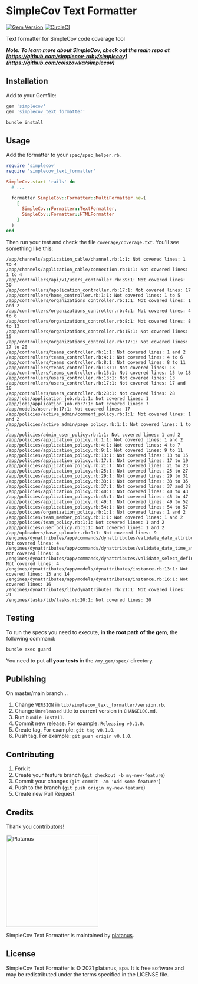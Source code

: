 # SimpleCov Text Formatter

[![Gem Version](https://badge.fury.io/rb/simplecov_text_formatter.svg)](https://badge.fury.io/rb/simplecov_text_formatter)
[![CircleCI](https://circleci.com/gh/platanus/simplecov_text_formatter.svg?style=shield)](https://app.circleci.com/pipelines/github/platanus/simplecov_text_formatter)

Text formatter for SimpleCov code coverage tool

***Note: To learn more about SimpleCov, check out the main repo at [https://github.com/simplecov-ruby/simplecov](https://github.com/colszowka/simplecov)***

## Installation

Add to your Gemfile:

```ruby
gem 'simplecov'
gem 'simplecov_text_formatter'
```

```bash
bundle install
```

## Usage

Add the formatter to your `spec/spec_helper.rb`.

```ruby
require 'simplecov'
require 'simplecov_text_formatter'

SimpleCov.start 'rails' do
  # ...

  formatter SimpleCov::Formatter::MultiFormatter.new(
    [
      SimpleCov::Formatter::TextFormatter,
      SimpleCov::Formatter::HTMLFormatter
    ]
  )
end
```

Then run your test and check the file `coverage/coverage.txt`. You'll see something like this:

```
/app/channels/application_cable/channel.rb:1:1: Not covered lines: 1 to 4
/app/channels/application_cable/connection.rb:1:1: Not covered lines: 1 to 4
/app/controllers/api/v1/users_controller.rb:39:1: Not covered lines: 39
/app/controllers/application_controller.rb:17:1: Not covered lines: 17
/app/controllers/home_controller.rb:1:1: Not covered lines: 1 to 5
/app/controllers/organizations_controller.rb:1:1: Not covered lines: 1 and 2
/app/controllers/organizations_controller.rb:4:1: Not covered lines: 4 to 6
/app/controllers/organizations_controller.rb:8:1: Not covered lines: 8 to 13
/app/controllers/organizations_controller.rb:15:1: Not covered lines: 15
/app/controllers/organizations_controller.rb:17:1: Not covered lines: 17 to 20
/app/controllers/teams_controller.rb:1:1: Not covered lines: 1 and 2
/app/controllers/teams_controller.rb:4:1: Not covered lines: 4 to 6
/app/controllers/teams_controller.rb:8:1: Not covered lines: 8 to 11
/app/controllers/teams_controller.rb:13:1: Not covered lines: 13
/app/controllers/teams_controller.rb:15:1: Not covered lines: 15 to 18
/app/controllers/users_controller.rb:13:1: Not covered lines: 13
/app/controllers/users_controller.rb:17:1: Not covered lines: 17 and 18
/app/controllers/users_controller.rb:28:1: Not covered lines: 28
/app/jobs/application_job.rb:1:1: Not covered lines: 1
/app/jobs/application_job.rb:7:1: Not covered lines: 7
/app/models/user.rb:17:1: Not covered lines: 17
/app/policies/active_admin/comment_policy.rb:1:1: Not covered lines: 1 and 2
/app/policies/active_admin/page_policy.rb:1:1: Not covered lines: 1 to 5
/app/policies/admin_user_policy.rb:1:1: Not covered lines: 1 and 2
/app/policies/application_policy.rb:1:1: Not covered lines: 1 and 2
/app/policies/application_policy.rb:4:1: Not covered lines: 4 to 7
/app/policies/application_policy.rb:9:1: Not covered lines: 9 to 11
/app/policies/application_policy.rb:13:1: Not covered lines: 13 to 15
/app/policies/application_policy.rb:17:1: Not covered lines: 17 to 19
/app/policies/application_policy.rb:21:1: Not covered lines: 21 to 23
/app/policies/application_policy.rb:25:1: Not covered lines: 25 to 27
/app/policies/application_policy.rb:29:1: Not covered lines: 29 to 31
/app/policies/application_policy.rb:33:1: Not covered lines: 33 to 35
/app/policies/application_policy.rb:37:1: Not covered lines: 37 and 38
/app/policies/application_policy.rb:40:1: Not covered lines: 40 to 43
/app/policies/application_policy.rb:45:1: Not covered lines: 45 to 47
/app/policies/application_policy.rb:49:1: Not covered lines: 49 to 52
/app/policies/application_policy.rb:54:1: Not covered lines: 54 to 57
/app/policies/organization_policy.rb:1:1: Not covered lines: 1 and 2
/app/policies/team_member_policy.rb:1:1: Not covered lines: 1 and 2
/app/policies/team_policy.rb:1:1: Not covered lines: 1 and 2
/app/policies/user_policy.rb:1:1: Not covered lines: 1 and 2
/app/uploaders/base_uploader.rb:9:1: Not covered lines: 9
/engines/dynattributes/app/commands/dynattributes/validate_date_attribute.rb:4:1: Not covered lines: 4
/engines/dynattributes/app/commands/dynattributes/validate_date_time_attribute.rb:4:1: Not covered lines: 4
/engines/dynattributes/app/commands/dynattributes/validate_select_definition.rb:4:1: Not covered lines: 4
/engines/dynattributes/app/models/dynattributes/instance.rb:13:1: Not covered lines: 13 and 14
/engines/dynattributes/app/models/dynattributes/instance.rb:16:1: Not covered lines: 16
/engines/dynattributes/lib/dynattributes.rb:21:1: Not covered lines: 21
/engines/tasks/lib/tasks.rb:20:1: Not covered lines: 20
```

## Testing

To run the specs you need to execute, **in the root path of the gem**, the following command:

```bash
bundle exec guard
```

You need to put **all your tests** in the `/my_gem/spec/` directory.

## Publishing

On master/main branch...

1. Change `VERSION` in `lib/simplecov_text_formatter/version.rb`.
2. Change `Unreleased` title to current version in `CHANGELOG.md`.
3. Run `bundle install`.
4. Commit new release. For example: `Releasing v0.1.0`.
5. Create tag. For example: `git tag v0.1.0`.
6. Push tag. For example: `git push origin v0.1.0`.

## Contributing

1. Fork it
2. Create your feature branch (`git checkout -b my-new-feature`)
3. Commit your changes (`git commit -am 'Add some feature'`)
4. Push to the branch (`git push origin my-new-feature`)
5. Create new Pull Request

## Credits

Thank you [contributors](https://github.com/platanus/simplecov_text_formatter/graphs/contributors)!

<img src="http://platan.us/gravatar_with_text.png" alt="Platanus" width="250"/>

SimpleCov Text Formatter is maintained by [platanus](http://platan.us).

## License

SimpleCov Text Formatter is © 2021 platanus, spa. It is free software and may be redistributed under the terms specified in the LICENSE file.
